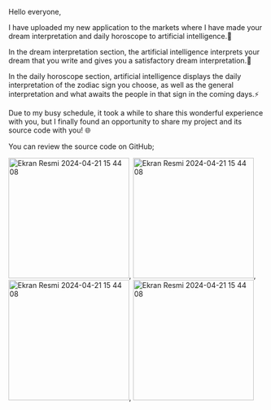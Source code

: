 Hello everyone,

I have uploaded my new application to the markets where I have made your dream interpretation and daily horoscope to artificial intelligence.📱

In the dream interpretation section, the artificial intelligence interprets your dream that you write and gives you a satisfactory dream interpretation.🌙

In the daily horoscope section, artificial intelligence displays the daily interpretation of the zodiac sign you choose, as well as the general interpretation and what awaits the people in that sign in the coming days.⚡️

Due to my busy schedule, it took a while to share this wonderful experience with you, but I finally found an opportunity to share my project and its source code with you! 🌐

You can review the source code on GitHub; 



<img width="237" alt="Ekran Resmi 2024-04-21 15 44 08" src="https://github.com/omerfi66/Burc-Ruya/assets/120007024/150f6372-a15d-48a7-88e1-90501f4a1f0a">,
<img width="237" alt="Ekran Resmi 2024-04-21 15 44 08" src="https://github.com/omerfi66/Burc-Ruya/assets/120007024/a81f8534-d91b-46db-a58a-1188238d3211">,
<img width="237" alt="Ekran Resmi 2024-04-21 15 44 08" src="https://github.com/omerfi66/Burc-Ruya/assets/120007024/b6935d6f-51ee-4a9b-87a3-2c686fcf8d44">,
<img width="237" alt="Ekran Resmi 2024-04-21 15 44 08" src="https://github.com/omerfi66/Burc-Ruya/assets/120007024/c68fca13-209c-4d48-a81a-f2d4bd23dc74">

